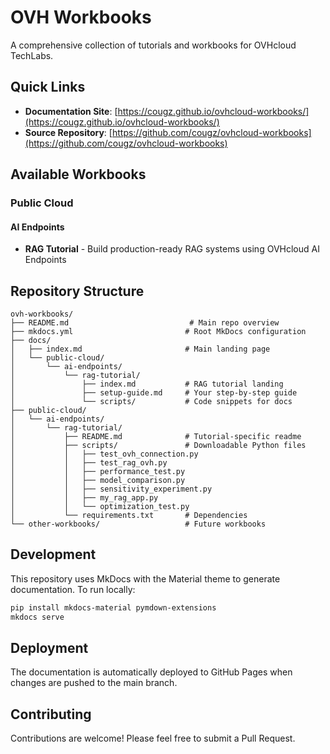 # OVH Workbooks

A comprehensive collection of tutorials and workbooks for OVHcloud TechLabs.

## Quick Links

- **Documentation Site**: [https://cougz.github.io/ovhcloud-workbooks/](https://cougz.github.io/ovhcloud-workbooks/)
- **Source Repository**: [https://github.com/cougz/ovhcloud-workbooks](https://github.com/cougz/ovhcloud-workbooks)

## Available Workbooks

### Public Cloud

#### AI Endpoints
- **RAG Tutorial** - Build production-ready RAG systems using OVHcloud AI Endpoints

## Repository Structure

```
ovh-workbooks/
├── README.md                           # Main repo overview
├── mkdocs.yml                         # Root MkDocs configuration
├── docs/
│   ├── index.md                       # Main landing page
│   └── public-cloud/
│       └── ai-endpoints/
│           └── rag-tutorial/
│               ├── index.md           # RAG tutorial landing
│               ├── setup-guide.md     # Your step-by-step guide
│               └── scripts/           # Code snippets for docs
├── public-cloud/
│   └── ai-endpoints/
│       └── rag-tutorial/
│           ├── README.md              # Tutorial-specific readme
│           ├── scripts/               # Downloadable Python files
│           │   ├── test_ovh_connection.py
│           │   ├── test_rag_ovh.py
│           │   ├── performance_test.py
│           │   ├── model_comparison.py
│           │   ├── sensitivity_experiment.py
│           │   ├── my_rag_app.py
│           │   └── optimization_test.py
│           └── requirements.txt       # Dependencies
└── other-workbooks/                   # Future workbooks
```

## Development

This repository uses MkDocs with the Material theme to generate documentation. To run locally:

```bash
pip install mkdocs-material pymdown-extensions
mkdocs serve
```

## Deployment

The documentation is automatically deployed to GitHub Pages when changes are pushed to the main branch.

## Contributing

Contributions are welcome! Please feel free to submit a Pull Request.
